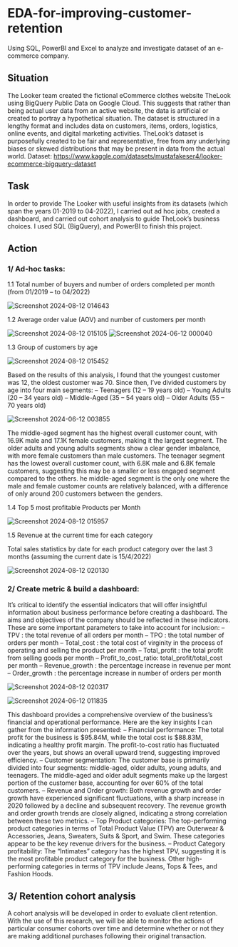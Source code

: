 # EDA-for-improving-customer-retention
Using SQL, PowerBI and Excel to analyze and investigate dataset of an e-commerce company.
## Situation
The Looker team created the fictional eCommerce clothes website TheLook using BigQuery Public Data on Google Cloud. This suggests that rather than being actual user data from an active website, the data is artificial or created to portray a hypothetical situation. The dataset is structured in a lengthy format and includes data on customers, items, orders, logistics, online events, and digital marketing activities. TheLook’s dataset is purposefully created to be fair and representative, free from any underlying biases or skewed distributions that may be present in data from the actual world.
Dataset: https://www.kaggle.com/datasets/mustafakeser4/looker-ecommerce-bigquery-dataset

## Task
In order to provide The Looker with useful insights from its datasets (which span the years 01-2019 to 04-2022), I carried out ad hoc jobs, created a dashboard, and carried out cohort analysis to guide TheLook’s business choices.
I used SQL (BigQuery), and PowerBI to finish this project.

## Action
### 1/ Ad-hoc tasks:
1.1 Total number of buyers and number of orders completed per month (from 01/2019 – to 04/2022)

![Screenshot 2024-08-12 014643](https://github.com/user-attachments/assets/5ec6e19c-e59f-4be3-aa95-b2b695a0239d)

1.2 Average order value (AOV) and number of customers per month

![Screenshot 2024-08-12 015105](https://github.com/user-attachments/assets/3cfe1ccc-d80b-4459-ac86-80c2340a39c1)
![Screenshot 2024-06-12 000040](https://github.com/user-attachments/assets/1e7de111-d5d4-45e7-a7e9-19c59abf255d)

1.3 Group of customers by age

![Screenshot 2024-08-12 015452](https://github.com/user-attachments/assets/d52a07e4-26fe-4129-a194-ad7ed5df0668)

Based on the results of this analysis, I found that the youngest customer was 12, the oldest customer was 70. Since then, I’ve divided customers by age into four main segments:
– Teenagers (12 – 19 years old)
– Young Adults (20 – 34 years old)
– Middle-Aged (35 – 54 years old)
– Older Adults (55 – 70 years old)

![Screenshot 2024-06-12 003855](https://github.com/user-attachments/assets/25553cc3-d135-4ac5-af43-0f027e7c94d6)

The middle-aged segment has the highest overall customer count, with 16.9K male and 17.1K female customers, making it the largest segment. The older adults and young adults segments show a clear gender imbalance, with more female customers than male customers. The teenager segment has the lowest overall customer count, with 6.8K male and 6.8K female customers, suggesting this may be a smaller or less engaged segment compared to the others. he middle-aged segment is the only one where the male and female customer counts are relatively balanced, with a difference of only around 200 customers between the genders.

1.4 Top 5 most profitable Products per Month

![Screenshot 2024-08-12 015957](https://github.com/user-attachments/assets/a78cccd7-f410-4f2c-8a8d-ed09620186dd)

1.5 Revenue at the current time for each category

Total sales statistics by date for each product category over the last 3 months (assuming the current date is 15/4/2022)

![Screenshot 2024-08-12 020130](https://github.com/user-attachments/assets/6de4069d-3499-4f8c-b3dd-75fb9132f80f)

### 2/ Create metric & build a dashboard:
It’s critical to identify the essential indicators that will offer insightful information about business performance before creating a dashboard. The aims and objectives of the company should be reflected in these indicators. These are some important parameters to take into account for inclusion:
– TPV : the total revenue of all orders per month
– TPO : the total number of orders per month
– Total_cost : the total cost of virginity in the process of operating and selling the product per month
– Total_profit : the total profit from selling goods per month
– Profit_to_cost_ratio: total_profit/total_cost per month
– Revenue_growth : the percentage increase in revenue per mont
– Order_growth : the percentage increase in number of orders per month

![Screenshot 2024-08-12 020317](https://github.com/user-attachments/assets/a1f056f6-604e-46db-9ced-2eadf3e4cff9)

![Screenshot 2024-06-12 011835](https://github.com/user-attachments/assets/32586859-e096-4300-9baf-d96b7da9b923)

This dashboard provides a comprehensive overview of the business’s financial and operational performance. Here are the key insights I can gather from the information presented:
– Financial performance: The total profit for the business is $95.84M, while the total cost is $88.83M, indicating a healthy profit margin. The profit-to-cost ratio has fluctuated over the years, but shows an overall upward trend, suggesting improved efficiency.
– Customer segmentation: The customer base is primarily divided into four segments: middle-aged, older adults, young adults, and teenagers. The middle-aged and older adult segments make up the largest portion of the customer base, accounting for over 60% of the total customers.
– Revenue and Order growth: Both revenue growth and order growth have experienced significant fluctuations, with a sharp increase in 2020 followed by a decline and subsequent recovery. The revenue growth and order growth trends are closely aligned, indicating a strong correlation between these two metrics.
– Top Product categories: The top-performing product categories in terms of Total Product Value (TPV) are Outerwear & Accessories, Jeans, Sweaters, Suits & Sport, and Swim. These categories appear to be the key revenue drivers for the business.
– Product Category profitability: The “Intimates” category has the highest TPV, suggesting it is the most profitable product category for the business. Other high-performing categories in terms of TPV include Jeans, Tops & Tees, and Fashion Hoods.

## 3/ Retention cohort analysis
A cohort analysis will be developed in order to evaluate client retention. With the use of this research, we will be able to monitor the actions of particular consumer cohorts over time and determine whether or not they are making additional purchases following their original transaction.












